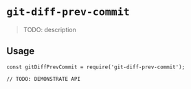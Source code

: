 # `git-diff-prev-commit`

> TODO: description

## Usage

```
const gitDiffPrevCommit = require('git-diff-prev-commit');

// TODO: DEMONSTRATE API
```
